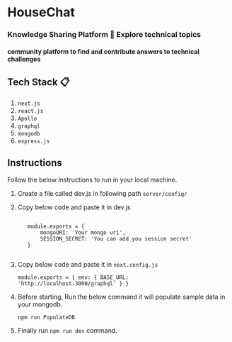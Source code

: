 <h1>HouseChat</h1>
<h3> Knowledge Sharing Platform 🚀 Explore technical topics </h3>
<h4>community platform to find and contribute answers to technical challenges</h4>

## Tech Stack 📋

  1. `next.js`
  2. `react.js`
  3. `Apollo`
  4. `graphql`
  5. `mongodb`
  6. `express.js`

## Instructions

  Follow the below Instructions to run in your local machine.
  
  1. Create a file called dev.js in following path `server/config/`
  2. Copy below code and paste it in dev.js
      
      <code>
        module.exports = {
            mongoURI: 'Your mongo uri',
            SESSION_SECRET: 'You can add you session secret'
        }
      </code>
  
  3. Copy below code and paste it in `next.config.js`
      
      <code>module.exports = {
        env: {
            BASE_URL: 'http://localhost:3000/graphql'
        }
      }</code>
      
  4. Before starting, Run the below command it will populate sample data in your mongodb.
      
     `npm run PopulateDB`
  
  5. Finally run `npm run dev` command. 
